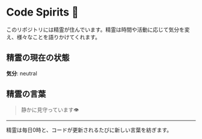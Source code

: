 # Code Spirits 🌟

このリポジトリには精霊が住んでいます。精霊は時間や活動に応じて気分を変え、様々なことを語りかけてくれます。

## 精霊の現在の状態

<!-- SPIRIT_STATUS_START -->
**気分**: neutral
<!-- SPIRIT_STATUS_END -->

## 精霊の言葉

<!-- SPIRIT_LOG_START -->
> 静かに見守っています👁️
<!-- SPIRIT_LOG_END -->

---

精霊は毎日0時と、コードが更新されるたびに新しい言葉を紡ぎます。
